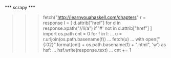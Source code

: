 *** scrapy ***

>>> fetch("http://learnyouahaskell.com/chapters"
>>> r = response
>>> l = [ d.attrib["href"] for d in response.xpath("//li/a") if '#' not in d.attrib["href"] ]
>>> import os.path
>>> cnt = 0
>>> for f in l:
...   u = r.urljoin(os.path.basename(f))
...   fetch(u)
...   with open("{:02}".format(cnt) + os.path.basename(f) + ".html", 'w') as hsf:
...     hsf.write(response.text) 
...   cnt += 1

